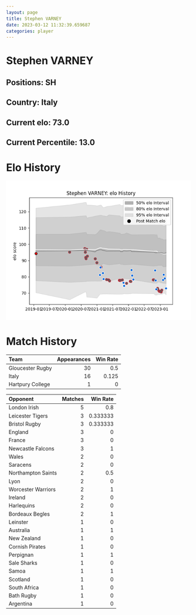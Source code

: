 ```yaml
---  
layout: page  
title: Stephen VARNEY  
date: 2023-03-12 11:32:39.659687  
categories: player  
---
```

# Stephen VARNEY

## Positions: SH

## Country: Italy

## Current elo: 73.0

## Current Percentile: 13.0

# Elo History


![elo history](history_StephenVARNEY.png)
# Match History


| Team             |   Appearances |   Win Rate |
|:-----------------|--------------:|-----------:|
| Gloucester Rugby |            30 |      0.5   |
| Italy            |            16 |      0.125 |
| Hartpury College |             1 |      0     |

| Opponent           |   Matches |   Win Rate |
|:-------------------|----------:|-----------:|
| London Irish       |         5 |   0.8      |
| Leicester Tigers   |         3 |   0.333333 |
| Bristol Rugby      |         3 |   0.333333 |
| England            |         3 |   0        |
| France             |         3 |   0        |
| Newcastle Falcons  |         3 |   1        |
| Wales              |         2 |   0        |
| Saracens           |         2 |   0        |
| Northampton Saints |         2 |   0.5      |
| Lyon               |         2 |   0        |
| Worcester Warriors |         2 |   1        |
| Ireland            |         2 |   0        |
| Harlequins         |         2 |   0        |
| Bordeaux Begles    |         2 |   1        |
| Leinster           |         1 |   0        |
| Australia          |         1 |   1        |
| New Zealand        |         1 |   0        |
| Cornish Pirates    |         1 |   0        |
| Perpignan          |         1 |   1        |
| Sale Sharks        |         1 |   0        |
| Samoa              |         1 |   1        |
| Scotland           |         1 |   0        |
| South Africa       |         1 |   0        |
| Bath Rugby         |         1 |   0        |
| Argentina          |         1 |   0        |